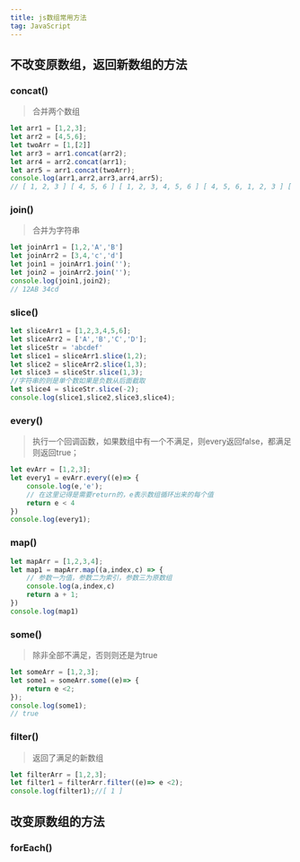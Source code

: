 ```yaml
---
title: js数组常用方法
tag: JavaScript
---
```


## 不改变原数组，返回新数组的方法

### concat()

> 合并两个数组
``` JavaScript
let arr1 = [1,2,3];
let arr2 = [4,5,6];
let twoArr = [1,[2]]
let arr3 = arr1.concat(arr2);
let arr4 = arr2.concat(arr1);
let arr5 = arr1.concat(twoArr);
console.log(arr1,arr2,arr3,arr4,arr5);
// [ 1, 2, 3 ] [ 4, 5, 6 ] [ 1, 2, 3, 4, 5, 6 ] [ 4, 5, 6, 1, 2, 3 ] [ 1, 2, 3, 1, [ 2 ] ]
``` 


### join()

> 合并为字符串
``` JavaScript
let joinArr1 = [1,2,'A','B']
let joinArr2 = [3,4,'c','d']
let join1 = joinArr1.join('');
let join2 = joinArr2.join('');
console.log(join1,join2);
// 12AB 34cd
```

### slice()

``` JavaScript
let sliceArr1 = [1,2,3,4,5,6];
let sliceArr2 = ['A','B','C','D'];
let sliceStr = 'abcdef'
let slice1 = sliceArr1.slice(1,2);
let slice2 = sliceArr2.slice(1,3);
let slice3 = sliceStr.slice(1,3);
//字符串的则是单个数如果是负数从后面截取
let slice4 = sliceStr.slice(-2);
console.log(slice1,slice2,slice3,slice4);
```

### every()

> 执行一个回调函数，如果数组中有一个不满足，则every返回false，都满足则返回true；

``` JavaScript
let evArr = [1,2,3];
let every1 = evArr.every((e)=> {
    console.log(e,'e');
    // 在这里记得是需要return的，e表示数组循环出来的每个值
    return e < 4
})
console.log(every1);
```

### map()

``` JavaScript
let mapArr = [1,2,3,4];
let map1 = mapArr.map((a,index,c) => {
    // 参数一为值，参数二为索引，参数三为原数组
    console.log(a,index,c)
    return a + 1;
})
console.log(map1)
```

### some()
> 除非全部不满足，否则则还是为true
``` JavaScript
let someArr = [1,2,3];
let some1 = someArr.some((e)=> {
    return e <2;
});
console.log(some1);
// true
```

### filter()
> 返回了满足的新数组
``` JavaScript
let filterArr = [1,2,3];
let filter1 = filterArr.filter((e)=> e <2);
console.log(filter1);//[ 1 ]
```

## 改变原数组的方法

### forEach()
